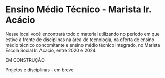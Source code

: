 # Ensino Médio Técnico - Marista Ir. Acácio


Nesse local você encontrará todo o material utilizando no período em que estive à frente de disciplinas na área de tecnologia, na oferta de ensino médio técnico concomitante e ensino médio técnico integrado, no Marista Escola Social Ir. Acacio, entre 2020 e 2024.


EM CONSTRUÇÃO

Projetos e disciplinas - em breve